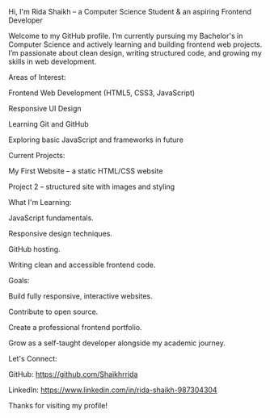 Hi, I'm Rida Shaikh – a Computer Science Student & an aspiring Frontend Developer

Welcome to my GitHub profile. I’m currently pursuing my Bachelor's in Computer Science and actively learning and building frontend web projects. I’m passionate about clean design, writing structured code, and growing my skills in web development.



Areas of Interest:

Frontend Web Development (HTML5, CSS3, JavaScript)

Responsive UI Design

Learning Git and GitHub

Exploring basic JavaScript and frameworks in future



Current Projects:

My First Website – a static HTML/CSS website

Project 2 – structured site with images and styling




What I'm Learning:


JavaScript fundamentals.

Responsive design techniques.

GitHub hosting.

Writing clean and accessible frontend code.



Goals:


Build fully responsive, interactive websites.

Contribute to open source.

Create a professional frontend portfolio.

Grow as a self-taught developer alongside my academic journey.



Let's Connect:

GitHub: https://github.com/Shaikhrrida

LinkedIn: https://www.linkedin.com/in/rida-shaikh-987304304

Thanks for visiting my profile!

<!--
**Shaikhrrida/Shaikhrrida** is a ✨ _special_ ✨ repository because its `README.md` (this file) appears on your GitHub profile.

Here are some ideas to get you started:

- 🔭 I’m currently working on ...
- 🌱 I’m currently learning ...
- 👯 I’m looking to collaborate on ...
- 🤔 I’m looking for help with ...
- 💬 Ask me about ...
- 📫 How to reach me: ...
- 😄 Pronouns: ...
- ⚡ Fun fact: ...
-->
